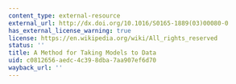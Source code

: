 ```yaml
---
content_type: external-resource
external_url: http://dx.doi.org/10.1016/S0165-1889(03)00080-0
has_external_license_warning: true
license: https://en.wikipedia.org/wiki/All_rights_reserved
status: ''
title: A Method for Taking Models to Data
uid: c0812656-aedc-4c39-8dba-7aa907ef6d70
wayback_url: ''
---
```

